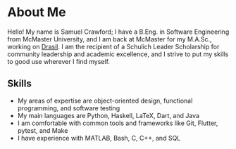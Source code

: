 # About Me

Hello! My name is Samuel Crawford; I have a B.Eng. in Software Engineering from McMaster University, and I am back at McMaster for my M.A.Sc., working on [Drasil](https://github.com/JacquesCarette/Drasil). I am the recipient of a Schulich Leader Scholarship for community leadership and academic excellence, and I strive to put my skills to good use wherever I find myself. 

## Skills
- My areas of expertise are object-oriented design, functional programming, and software testing
- My main languages are Python, Haskell, LaTeX, Dart, and Java
- I am comfortable with common tools and frameworks like Git, Flutter, pytest, and Make
- I have experience with MATLAB, Bash, C, C++, and SQL

<!--
**samm82/samm82** is a ✨ _special_ ✨ repository because its `README.md` (this file) appears on your GitHub profile.

Here are some ideas to get you started:

- 🔭 I’m currently working on ...
- 🌱 I’m currently learning ...
- 👯 I’m looking to collaborate on ...
- 🤔 I’m looking for help with ...
- 💬 Ask me about ...
- 📫 How to reach me: ...
- 😄 Pronouns: ...
- ⚡ Fun fact: ...
-->
